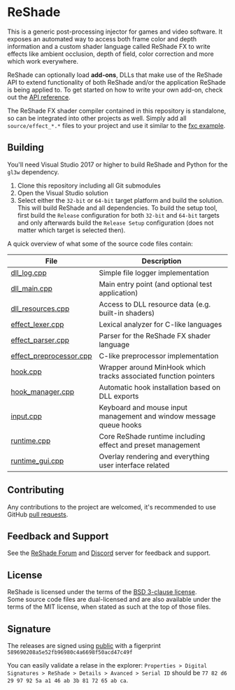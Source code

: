 ReShade
=======

This is a generic post-processing injector for games and video software. It exposes an automated way to access both frame color and depth information and a custom shader language called ReShade FX to write effects like ambient occlusion, depth of field, color correction and more which work everywhere.

ReShade can optionally load **add-ons**, DLLs that make use of the ReShade API to extend functionality of both ReShade and/or the application ReShade is being applied to. To get started on how to write your own add-on, check out the [API reference](REFERENCE.md).

The ReShade FX shader compiler contained in this repository is standalone, so can be integrated into other projects as well. Simply add all `source/effect_*.*` files to your project and use it similar to the [fxc example](tools/fxc.cpp).

## Building

You'll need Visual Studio 2017 or higher to build ReShade and Python for the `gl3w` dependency.

1. Clone this repository including all Git submodules
2. Open the Visual Studio solution
3. Select either the `32-bit` or `64-bit` target platform and build the solution.\
   This will build ReShade and all dependencies. To build the setup tool, first build the `Release` configuration for both `32-bit` and `64-bit` targets and only afterwards build the `Release Setup` configuration (does not matter which target is selected then).

A quick overview of what some of the source code files contain:

|File                                                                  |Description                                                            |
|----------------------------------------------------------------------|-----------------------------------------------------------------------|
|[dll_log.cpp](source/dll_log.cpp)                                     |Simple file logger implementation                                      |
|[dll_main.cpp](source/dll_main.cpp)                                   |Main entry point (and optional test application)                       |
|[dll_resources.cpp](source/dll_resources.cpp)                         |Access to DLL resource data (e.g. built-in shaders)                    |
|[effect_lexer.cpp](source/effect_lexer.cpp)                           |Lexical analyzer for C-like languages                                  |
|[effect_parser.cpp](source/effect_parser.cpp)                         |Parser for the ReShade FX shader language                              |
|[effect_preprocessor.cpp](source/effect_preprocessor.cpp)             |C-like preprocessor implementation                                     |
|[hook.cpp](source/hook.cpp)                                           |Wrapper around MinHook which tracks associated function pointers       |
|[hook_manager.cpp](source/hook_manager.cpp)                           |Automatic hook installation based on DLL exports                       |
|[input.cpp](source/input.cpp)                                         |Keyboard and mouse input management and window message queue hooks     |
|[runtime.cpp](source/runtime.cpp)                                     |Core ReShade runtime including effect and preset management            |
|[runtime_gui.cpp](source/runtime_gui.cpp)                             |Overlay rendering and everything user interface related                |

## Contributing

Any contributions to the project are welcomed, it's recommended to use GitHub [pull requests](https://help.github.com/articles/using-pull-requests/).

## Feedback and Support

See the [ReShade Forum](https://reshade.me/forum) and [Discord](https://discord.gg/PrwndfH) server for feedback and support.

## License

ReShade is licensed under the terms of the [BSD 3-clause license](LICENSE.md).\
Some source code files are dual-licensed and are also available under the terms of the MIT license, when stated as such at the top of those files.

## Signature
The releases are signed using [public](./reshade.cer) with a figerprint `589690208a5e52fb96980c4a6698f50acd47c49f`

You can easily validate a relase in the explorer: `Properties > Digital Signatures > ReShade > Details > Avanced > Serial ID` should be `77 82 d6 29 97 92 5a a1 46 ab 3b 81 72 65 ab ca`.

